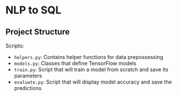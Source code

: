 # NLP to SQL

Project Structure
-----------------

Scripts:
*	`helpers.py`: Contains helper functions for data prepossessing
*	`models.py`: Classes that define TensorFlow models
*	`train.py`: Script that will train a model from scratch and save its parameters
*	`evaluate.py`: Script that will display model accuracy and save the predictions
